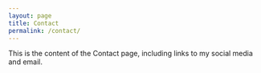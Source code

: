 ```yaml
---
layout: page
title: Contact
permalink: /contact/
---
```


This is the content of the Contact page, including links to my social media and email.
